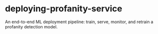# deploying-profanity-service
An end-to-end ML deployment pipeline: train, serve, monitor, and retrain a profanity detection model.
